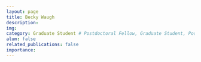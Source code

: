 ```yaml
---
layout: page
title: Becky Waugh
description: 
img: 
category: Graduate Student # Postdoctoral Fellow, Graduate Student, Postbac Research Assistant, Undergraduate Research Assistant
alum: false
related_publications: false
importance:
---
```


